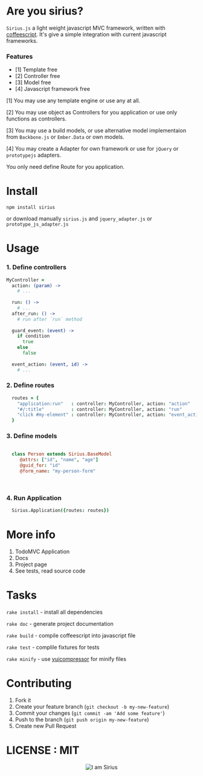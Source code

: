 # Are you sirius?


`Sirius.js` a light weight javascript MVC framework, written with [coffeescript](http://coffeescript.org/). It's give a simple integration with current javascript frameworks.

### Features


+ [1] Template free 
+ [2] Controller free
+ [3] Model free 
+ [4] Javascript framework free 

[1] You may use any template engine or use any at all.

[2] You may use object as Controllers for you application or use only functions as controllers.

[3] You may use a build models, or use alternative model implementaion from `Backbone.js` or `Ember.Data` or own models.

[4] You may create a Adapter for own framework or use for `jQuery` or `prototypejs` adapters.

You only need define Route for you application.

# Install

`npm install sirius` 

or download manually `sirius.js` and `jquery_adapter.js` or `prototype_js_adapter.js`

# Usage

### 1. Define controllers

```coffee
MyController = 
  action: (param) ->
    # ...
  
  run: () ->
    # ...
  after_run: () ->
    # run after `run` method
    
  guard_event: (event) ->
    if condition 
      true 
    else 
      false
      
  event_action: (event, id) ->
    # ...

```

### 2. Define routes

```coffee
  routes = {
    "application:run"   : controller: MyController, action: "action"
    "#/:title"          : controller: MyController, action: "run"
    "click #my-element" : controller: MyController, action: "event_action", guard: "guard_event", data: "id"  
  } 

```

### 3. Define models

```coffee
  
  class Person extends Sirius.BaseModel
     @attrs: ["id", "name", "age"]
     @guid_for: "id"
     @form_name: "my-person-form"
          
   
```

### 4. Run Application

```coffee
  Sirius.Application({routes: routes}) 
```


# More info

1. TodoMVC Application
2. Docs
3. Project page
4. See tests, read source code

# Tasks

`rake install` - install all dependencies

`rake doc` - generate project documentation

`rake build` - compile coffeescript into javascript file

`rake test` - complile fixtures for tests

`rake minify` - use [yuicompressor](https://github.com/yui/yuicompressor) for minify files

# Contributing

1. Fork it
2. Create your feature branch (`git checkout -b my-new-feature`)
3. Commit your changes (`git commit -am 'Add some feature'`)
4. Push to the branch (`git push origin my-new-feature`)
5. Create new Pull Request





# LICENSE : MIT

<p align="center">
  <img src="http://makeameme.org/media/created/YEAH-I-AM-n5trg3.jpg?raw=true" alt="I am Sirius"/>
</p>
